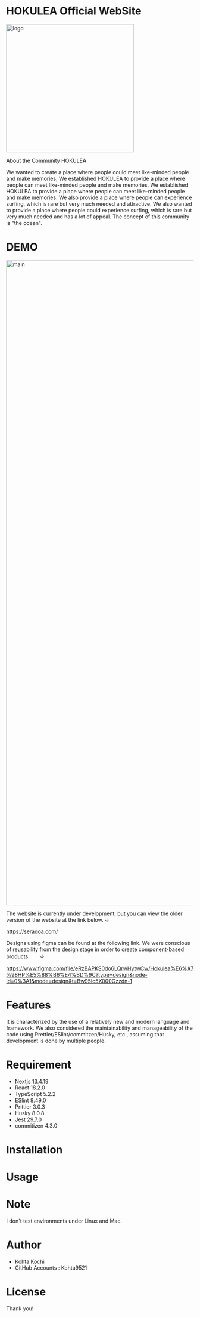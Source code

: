 # HOKULEA Official WebSite

<img width="343" alt="logo" src="https://github.com/kohta9521/HOKULEA_Official_WebSite/assets/100065508/8a9790c8-c9e4-4948-b493-d1c4ca222c8e">


About the Community HOKULEA

We wanted to create a place where people could meet like-minded people and make memories,
We established HOKULEA to provide a place where people can meet like-minded people and make memories. We established HOKULEA to provide a place where people can meet like-minded people and make memories.
We also provide a place where people can experience surfing, which is rare but very much needed and attractive.
We also wanted to provide a place where people could experience surfing, which is rare but very much needed and has a lot of appeal.
The concept of this community is "the ocean".


# DEMO

<img width="1729" alt="main" src="https://github.com/kohta9521/HOKULEA_Official_WebSite/assets/100065508/234a9b32-e601-4b2d-be64-b787c20f97a1">



The website is currently under development, but you can view the older version of the website at the link below. ↓

https://seradoa.com/

Designs using figma can be found at the following link. We were conscious of reusability from the design stage in order to create component-based products.　　↓

https://www.figma.com/file/eRzBAPKS0do6LQrwHytwCw/Hokulea%E6%A7%98HP%E5%88%B6%E4%BD%9C?type=design&node-id=0%3A1&mode=design&t=Bw95Ic5X000Gzzdn-1

# Features

It is characterized by the use of a relatively new and modern language and framework. We also considered the maintainability and manageability of the code using Prettier/ESlint/commitzen/Husky, etc., assuming that development is done by multiple people.

# Requirement

* Nextjs  13.4.19
* React  18.2.0
* TypeScript  5.2.2
* ESlint  8.49.0
* Prittier  3.0.3
* Husky  8.0.8
* Jest  29.7.0
* commitizen  4.3.0

# Installation


# Usage


# Note

I don't test environments under Linux and Mac.

# Author

* Kohta Kochi
* GitHub Accounts : Kohta9521

# License

Thank you!
